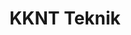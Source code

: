 ---
title: "KKNT Teknik "
draft: false
# page title background image
bg_image: "images/kkn19/kkn-bg.jpg"
# meta description
description : "Anggota Kuliah Kerja Nyata Kelompok 26 Angkatan ke-48"
---